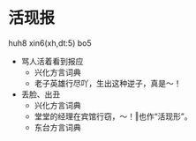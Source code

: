 # 活现报
huh8 xin6(xh,dt:5) bo5
+ 骂人活着看到报应
  * 兴化方言词典
  - 老子英雄行尽吖，生出这种逆子，真是～！
+ 丢脸、出丑
  * 兴化方言词典
  - 堂堂的经理在宾馆行窃，～！‖也作“活现形”。
  * 东台方言词典
